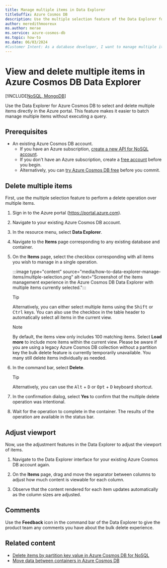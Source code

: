 ```yaml
---
title: Manage multiple items in Data Explorer
titleSuffix: Azure Cosmos DB
description: Use the multiple selection feature of the Data Explorer for Azure Cosmos DB to batch delete items directly in the Azure portal.
author: meredithmooreux
ms.author: merae
ms.service: azure-cosmos-db
ms.topic: how-to
ms.date: 06/03/2024
#Customer Intent: As a database developer, I want to manage multiple items using the Data Explorer, so that I can delete items in bulk.
---
```


# View and delete multiple items in Azure Cosmos DB Data Explorer

[!INCLUDE[NoSQL, MongoDB](includes/appliesto-nosql-mongodb.md)]

Use the Data Explorer for Azure Cosmos DB to select and delete multiple items directly in the Azure portal. This feature makes it easier to batch manage multiple items without executing a query.

## Prerequisites

- An existing Azure Cosmos DB account.
  - If you have an Azure subscription, [create a new API for NoSQL account](nosql/how-to-create-account.md?tabs=azure-portal).
  - If you don't have an Azure subscription, create a [free account](https://azure.microsoft.com/free/?WT.mc_id=A261C142F) before you begin.
  - Alternatively, you can [try Azure Cosmos DB free](try-free.md) before you commit.

## Delete multiple items

First, use the multiple selection feature to perform a delete operation over multiple items.

1. Sign in to the Azure portal (<https://portal.azure.com>).

1. Navigate to your existing Azure Cosmos DB account.

1. In the resource menu, select **Data Explorer**.

1. Navigate to the **Items** page corresponding to any existing database and container.

1. On the **Items** page, select the checkbox corresponding with all items you wish to manage in a single operation.

    :::image type="content" source="media/how-to-data-explorer-manage-items/multiple-selection.png" alt-text="Screenshot of the items management experience in the Azure Cosmos DB Data Explorer with multiple items currently selected.":::

    > [!TIP]
    > Alternatively, you can either select multiple items using the <kbd>Shift</kbd> or <kbd>Ctrl</kbd> keys. You can also use the checkbox in the table header to automatically select all items in the current view.

    > [!NOTE]
    > By default, the items view only includes 100 matching items. Select **Load more** to include more items within the current view. Please be aware if you are using a legacy Azure Cosmos DB collection without a partition key the bulk delete feature is currently temporarily unavailable.  You many still delete items individually as needed.

1. In the command bar, select **Delete**.

    > [!TIP]
    > Alternatively, you can use the <kbd>Alt</kbd> + <kbd>D</kbd> or <kbd>Opt</kbd> + <kbd>D</kbd> keyboard shortcut.

1. In the confirmation dialog, select **Yes** to confirm that the multiple delete operation was intentional.

1. Wait for the operation to complete in the container. The results of the operation are available in the status bar.

## Adjust viewport

Now, use the adjustment features in the Data Explorer to adjust the viewport of items.

1. Navigate to the Data Explorer interface for your existing Azure Cosmos DB account again.

1. On the **Items** page, drag and move the separator between columns to adjust how much content is viewable for each column.

1. Observe that the content rendered for each item updates automatically as the column sizes are adjusted.

## Comments

Use the **Feedback** icon in the command bar of the Data Explorer to give the product team any comments you have about the bulk delete experience.

## Related content

- [Delete items by partition key value in Azure Cosmos DB for NoSQL](nosql/how-to-delete-by-partition-key.md)
- [Move data between containers in Azure Cosmos DB](container-copy.md)

